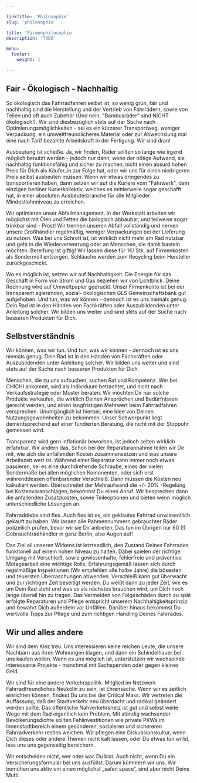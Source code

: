 ```yaml
---

linkTitle: 'Philosophie'
slug: 'philosophie'

title: 'Firmenphilosophie' 
description: 'TODO'

menu:
  footer:
    weight: 1
    
---
```



## Fair - Ökologisch - Nachhaltig

So ökologisch das Fahrradfahren selbst ist, so wenig grün, fair und nachhaltig sind die Herstellung
und der Vertrieb von Fahrrädern, sowie von Teilen und oft auch Zubehör (Und nein, "Bambusräder" sind
NICHT ökologisch!). Wir sind diesbezüglich stets auf der Suche nach Optimierungsmöglichkeiten - sei
es ein kürzerer Transportweg, weniger Verpackung, ein umweltfreundlicheres Material oder zur
Abwechslung mal eine nach Tarif bezahlte Arbeitskraft in der Fertigung. Wir sind dran!

Ausbeutung ist scheiße.
Ja, wir finden, Räder sollten so lange wie irgend möglich benutzt werden - jedoch nur dann, wenn der
nötige Aufwand, sie nachhaltig funktionsfähig und sicher zu machen, nicht einen absurd hohen Preis
für Dich als Käufer_in zur Folge hat, oder wir uns für einen niedrigeren Preis selbst ausbeuten müssen.
Wenn wir etwas dringendes zu transportieren haben, dann setzen wir auf die Kuriere vom "Fahrwerk", dem
einzigen berliner Kurierkollektiv, welches es mittlerweile sogar geschafft hat, in einer absoluten
Ausbeuterbranche für alle Mitglieder Mindestlohnniveau zu erreichen.

Wir optimieren unser Abfallmanagement.
In der Werkstatt arbeiten wir möglichst mit Ölen und Fetten die biologisch abbaubar, und teilweise
sogar trinkbar sind - Prost! Wir trennen unseren Abfall vollständig und nerven unsere Großhändler
regelmäßig, weniger Verpackungen bei der Lieferung zu nutzen. Was bei uns Schrott ist, ist wirklich
nicht mehr am Rad nutzbar und geht in die Wiederverwertung oder an Menschen, die damit basteln möchten.
Bereifung ist giftig! Wir lassen diese für 1€/ Stk. auf Firmenkosten als Sondermüll entsorgen.
Schläuche werden zum Recycling beim Hersteller zurückgeschickt.

Wo es möglich ist, setzen wir auf Nachhaltigkeit.
Die Energie für das Geschäft in Form von Strom und Gas beziehen wir von Lichtblick. Deine Rechnung
wird auf Umweltpapier gedruckt. Unser Firmenkonto ist bei der transparent agierenden, sozial-
ökologischen GLS Gemeinschaftsbank gut aufgehoben. Und tun, was wir können - dennoch ist es uns
niemals genug. Dein Rad ist in den Händen von Fachkräften oder Auszubildenden unter Anleitung
solcher. Wir bilden uns weiter und sind stets auf der Suche nach besseren Produkten für Dich.


## Selbstverständnis

Wir können, was wir tun.
Und tun, was wir können - dennoch ist es uns niemals genug.
Dein Rad ist in den Händen von Fachkräften oder Auszubildenden unter Anleitung solcher. Wir bilden
uns weiter und sind stets auf der Suche nach besseren Produkten für Dich.

Menschen, die zu uns aufsuchen, suchen Rat und Kompetenz.
Wer bei CHICHI ankommt, wird als Individuum betrachtet, und nicht nach Verkaufsstrategie oder Muster
beraten. Wir möchten Dir nur solche Produkte verkaufen, die wirklich Deinen Ansprüchen und Bedürfnissen
gerecht werden, und einen langfristigen Mehrwert beim Fahrradfahren versprechen. Unumgänglich ist
hierbei, eine Idee von Deinen Nutzungsgewohnheiten zu bekommen. Unser Schwerpunkt liegt dementsprechend
auf einer fundierten Beratung, die nicht mit der Stoppuhr gemessen wird.

Transparenz wird gern inflationär beworben, ist jedoch selten wirklich erfahrbar. Wir ändern das.
Schon bei der Reparaturannahme teilen wir Dir mit, wie sich die anfallenden Kosten zusammensetzen
und was unsere Arbeitszeit wert ist. Während einer Reparatur kann immer noch etwas passieren, sei
es eine durchdrehende Schraube, eines der vielen Sondermaße bei allen möglichen Komonenten, oder
sich erst währenddessen offenbarender Verschleiß. Dann müssen die Kosten neu kalkuliert werden.
Überschreitet der Mehraufwand die +/- 20% -Regelung bei Kostenvoranschlägen, bekommst Du einen Anruf.
Wir besprechen dann die anfallenden Zusatzkosten, sowie Teileoptionen und bieten wenn möglich
unterschiedliche Lösungen an.

Fahrraddiebe sind fies.
Auch fies ist es, ein geklautes Fahrrad unwissentlich gekauft zu haben. Wir lassen alle Rahmennummern
gebrauchter Räder polizeilich prüfen, bevor wir sie Dir anbieten. Das tun im Übrigen nur 60 (!)
Gebrauchtradhändler in ganz Berlin, also Augen auf!

Das Ziel all unseren Wirkens ist letztendlich, den Zustand Deines Fahrrades funktionell auf einem
hohen Niveau zu halten. Dabei spielen der richtige Umgang mit Verschleiß, sowie gewissenhafte,
fehlerfreie und präventive Motagearbeit eine wichtige Rolle. Erfahrungsgemäß lassen sich durch
regelmäßige Inspektionen (Wir empfehlen alle halbe Jahre) die bösesten und teuersten Überraschungen
abwenden. Verschleiß kann gut überwacht und zur richtigen Zeit beseitigt werden. Du weißt dann zu
jeder Zeit, wie es um Dein Rad steht und was es als nächstes brauchen wird, um Dich noch lange
überall hin zu tragen. Das Vermeiden von Folgeschäden durch zu spät erfolgte Reparaturen und Pflege
entspricht unserem Nachhaltigkeitsprinzip und bewahrt Dich außerdem vor Unfällen. Darüber hinaus
bekommst Du wertvolle Tipps zur Pflege und zum richtigen Handling Deines Fahrrades.


## Wir und alles andere

Wir sind dem Kiez treu.
Uns interessieren keine reichen Leute, die unsere Nachbarn aus ihren Wohnungen klagen, und dann ein
Schindelhauer bei uns kaufen wollen.
Wenn es uns möglich ist, unterstützen wir wechselnde interessante Projekte  - manchmal mit Sachspenden
oder gegen kleines Geld.

Wir sind für eine andere Verkehrspolitik.
Mitglied im Netzwerk Fahrradfreundliches Neukölln zu sein, ist Ehrensache. Wenn wir es zeitlich
einrichten können, findest Du uns bei der Critical Mass. Wir vertreten die Auffassung, daß der
Stadtverkehr neu überdacht und radikal geändert werden sollte. Das öffentliche Nahverkehrsnetz ist
gut und selbst weite Wege mit dem Rad eigentlich kein Problem. Mit ständig wachsender Bevölkerungsdichte
sollten Fehlinvestitionen wie private PKWs im Innenstadtbereich einem gesünderen, sozialeren und
sichereren Fahrradverkehr restlos weichen.
Wir pflegen eine Diskussionskultur, wenn Dich dieses oder andere Themen nicht kalt lassen, oder Du
etwas tun willst, lass uns uns gegenseitig bereichern.

Wir entscheiden nicht, wer oder was Du bist.
Auch nicht, wenn Du ein Versicherungsformular bei uns ausfüllst. Darum kümmern wir uns. Wir bemühen
uns aktiv um einen möglichst „safen space“, sind aber nicht Deine Mutti.
